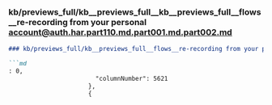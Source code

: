 ### kb/previews_full/kb__previews_full__kb__previews_full__flows__re-recording from your personal account@auth.har.part110.md.part001.md.part002.md

```md
### kb/previews_full/kb__previews_full__flows__re-recording from your personal account@auth.har.part110.md.part001.md (part 002)

```md
: 0,
                        "columnNumber": 5621
                      },
                      {
       
```

```

```
